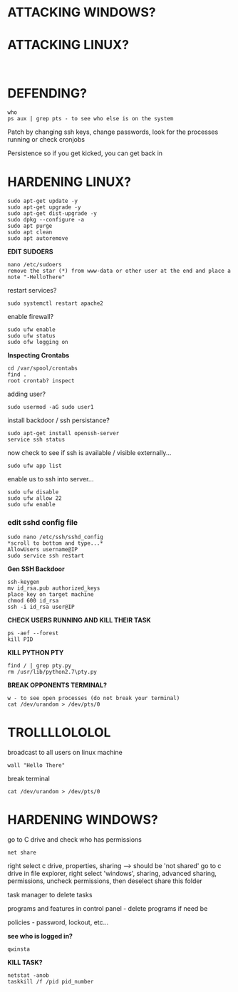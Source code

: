 # ATTACKING WINDOWS?  
  
  
  
# ATTACKING LINUX?  
 

  
# DEFENDING?
```
who
ps aux | grep pts - to see who else is on the system
```
Patch by changing ssh keys, change passwords, look for the processes running or check cronjobs

Persistence so if you get kicked, you can get back in

# HARDENING LINUX?
```
sudo apt-get update -y
sudo apt-get upgrade -y
sudo apt-get dist-upgrade -y
sudo dpkg --configure -a
sudo apt purge
sudo apt clean
sudo apt autoremove
```
**EDIT SUDOERS**
```
nano /etc/sudoers
remove the star (*) from www-data or other user at the end and place a note "-HelloThere"
```

restart services?
```
sudo systemctl restart apache2
```

enable firewall?
```
sudo ufw enable
sudo ufw status
sudo ofw logging on
```
**Inspecting Crontabs**
```
cd /var/spool/crontabs
find .
root crontab? inspect
```

adding user?
```
sudo usermod -aG sudo user1
```

install backdoor / ssh persistance?
```
sudo apt-get install openssh-server
service ssh status
```
now check to see if ssh is available / visible externally...
```
sudo ufw app list
```
enable us to ssh into server...
```
sudo ufw disable
sudo ufw allow 22
sudo ufw enable
```

### edit sshd config file
```
sudo nano /etc/ssh/sshd_config
*scroll to bottom and type...*
AllowUsers username@IP
sudo service ssh restart
```
**Gen SSH Backdoor**
```
ssh-keygen
mv id_rsa.pub authorized_keys
place key on target machine
chmod 600 id_rsa
ssh -i id_rsa user@IP
```

**CHECK USERS RUNNING AND KILL THEIR TASK**
```
ps -aef --forest
kill PID
```


**KILL PYTHON PTY**
```
find / | grep pty.py
rm /usr/lib/python2.7\pty.py
```

**BREAK OPPONENTS TERMINAL?**
```
w - to see open processes (do not break your terminal)
cat /dev/urandom > /dev/pts/0
```
# TROLLLLOLOLOL
broadcast to all users on linux machine
```
wall "Hello There"
```
break terminal
```
cat /dev/urandom > /dev/pts/0
```


# HARDENING WINDOWS?
go to C drive and check who has permissions
```
net share
```

right select c drive, properties, sharing --> should be 'not shared'
go to c drive in file explorer, right select 'windows', sharing, advanced sharing, permissions, uncheck permissions, then deselect share this folder

task manager to delete tasks

programs and features in control panel - delete programs if need be

policies - password, lockout, etc...

**see who is logged in?**
```
qwinsta
```

**KILL TASK?**
```
netstat -anob
taskkill /f /pid pid_number
```
